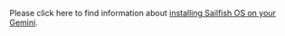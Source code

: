 Please click here to find information about [installing Sailfish OS on
your Gemini](Linux_Flashing_Guide "wikilink").